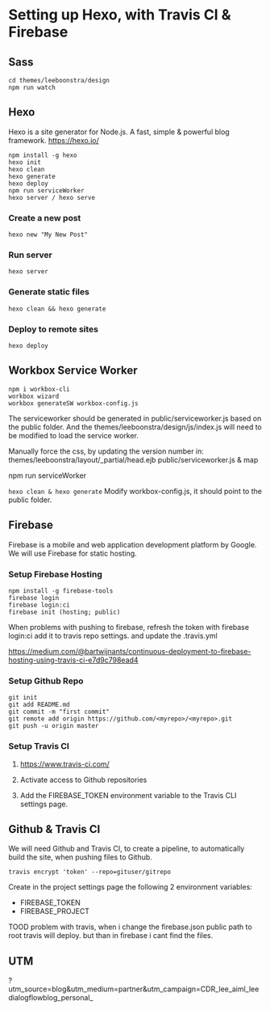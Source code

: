 # Setting up Hexo, with Travis CI & Firebase

## Sass

```
cd themes/leeboonstra/design
npm run watch
```

## Hexo

Hexo is a site generator for Node.js.
A fast, simple & powerful blog framework.
https://hexo.io/

```
npm install -g hexo
hexo init
hexo clean
hexo generate
hexo deploy
npm run serviceWorker
hexo server / hexo serve
```

### Create a new post

`hexo new "My New Post"`

### Run server

`hexo server`

### Generate static files

`hexo clean && hexo generate`

### Deploy to remote sites

`hexo deploy`

## Workbox Service Worker

```
npm i workbox-cli
workbox wizard 
workbox generateSW workbox-config.js
```

The serviceworker should be generated in public/serviceworker.js based on the public folder.
And the themes/leeboonstra/design/js/index.js will need to be modified to load the service worker.

Manually force the css, by updating the version number in:
themes/leeboonstra/layout/_partial/head.ejb
public/serviceworker.js & map

npm run serviceWorker


```hexo clean & hexo generate```
Modify workbox-config.js, it should point to the public folder.


## Firebase

Firebase is a mobile and web application development platform by Google.
We will use Firebase for static hosting.

### Setup Firebase Hosting

```
npm install -g firebase-tools
firebase login
firebase login:ci
firebase init (hosting; public)
```

When problems with pushing to firebase, refresh
the token with firebase login:ci
add it to travis repo settings.
and update the .travis.yml

https://medium.com/@bartwijnants/continuous-deployment-to-firebase-hosting-using-travis-ci-e7d9c798ead4


### Setup Github Repo

```
git init
git add README.md
git commit -m "first commit"
git remote add origin https://github.com/<myrepo>/<myrepo>.git
git push -u origin master
```

### Setup Travis CI

1. https://www.travis-ci.com/

1. Activate access to Github repositories

1. Add the FIREBASE_TOKEN environment variable to the Travis CLI settings page.

## Github & Travis CI

We will need Github and Travis CI, to create a pipeline,
to automatically build the site, when pushing files to Github.

```
travis encrypt 'token' --repo=gituser/gitrepo
```

Create in the project settings page the following 2 environment variables:
- FIREBASE_TOKEN
- FIREBASE_PROJECT



TOOD problem with travis, when i change the firebase.json public path to root
travis will deploy. but than in firebase i cant find the files.

## UTM
?utm_source=blog&utm_medium=partner&utm_campaign=CDR_lee_aiml_leedialogflowblog_personal_